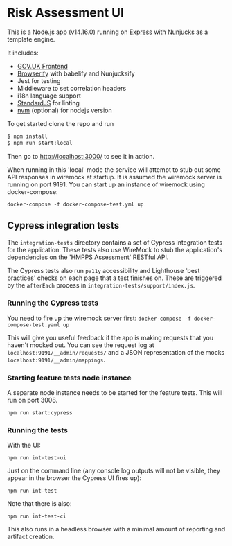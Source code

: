 # Risk Assessment UI

This is a Node.js app (v14.16.0) running on [Express] with [Nunjucks] as a template engine.

It includes:
- [GOV.UK Frontend]
- [Browserify] with babelify and Nunjucksify
- Jest for testing
- Middleware to set correlation headers
- i18n language support
- [StandardJS] for linting
- [nvm] (optional) for nodejs version

To get started clone the repo and run

``` bash
$ npm install
$ npm run start:local
```
Then go to [http://localhost:3000/](http://localhost:3000/) to see it in action.

When running in this 'local' mode the service will attempt to stub out some API responses in wiremock at startup. It is assumed the wiremock server is running on port 9191. You can start up an instance of wiremock using docker-compose:

```
docker-compose -f docker-compose-test.yml up
```

## Cypress integration tests

The `integration-tests` directory contains a set of Cypress integration tests for the application.
These tests also use WireMock to stub the application's dependencies on the 'HMPPS Assessment' RESTful API.

The Cypress tests also run `pa11y` accessibility and Lighthouse 'best practices' checks on each page that a test finishes on. These are triggered by the `afterEach` process in `integration-tests/support/index.js`.

### Running the Cypress tests

You need to fire up the wiremock server first:
```docker-compose -f docker-compose-test.yaml up```

This will give you useful feedback if the app is making requests that you haven't mocked out. You can see
the request log at `localhost:9191/__admin/requests/` and a JSON representation of the mocks `localhost:9191/__admin/mappings`.

### Starting feature tests node instance

A separate node instance needs to be started for the feature tests. This will run on port 3008. 

```npm run start:cypress```


### Running the tests

With the UI:
```
npm run int-test-ui
```

Just on the command line (any console log outputs will not be visible, they appear in the browser the Cypress UI fires up):
```
npm run int-test
```

Note that there is also: 
```
npm run int-test-ci
```
This also runs in a headless browser with a minimal amount of reporting and artifact creation. 

[Express]: https://expressjs.com/
[Nunjucks]: https://mozilla.github.io/nunjucks/
[Snyk]: https://snyk.io/
[GOV.UK Frontend]: https://design-system.service.gov.uk/
[Browserify]: http://browserify.org/
[StandardJS]: https://standardjs.com/
[nvm]: https://github.com/creationix/nvm

